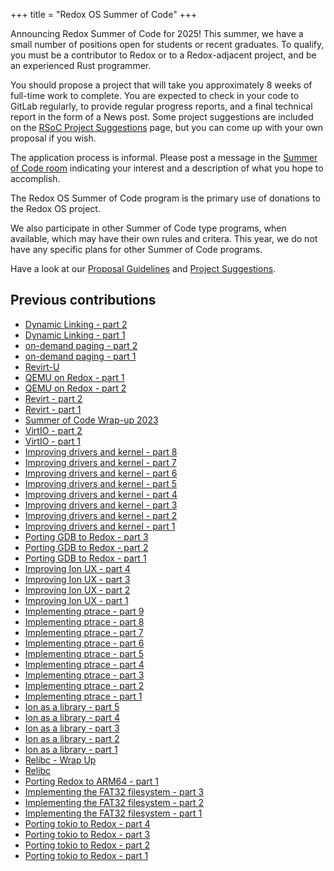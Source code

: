 +++
title = "Redox OS Summer of Code"
+++

Announcing Redox Summer of Code for 2025! This summer, we have a small number of positions open for students or recent graduates.
To qualify, you must be a contributor to Redox or to a Redox-adjacent project, and be an experienced Rust programmer.

You should propose a project that will take you approximately 8 weeks of full-time work to complete.
You are expected to check in your code to GitLab regularly, to provide regular progress reports, and a final technical report in the form of a News post.
Some project suggestions are included on the [RSoC Project Suggestions](/rsoc-project-suggestions/) page, but you can come up with your own proposal if you wish.

The application process is informal.
Please post a message in the [Summer of Code room](https://matrix.to/#/#redox-soc:matrix.org) indicating your interest and a description of what you hope to accomplish.

The Redox OS Summer of Code program is the primary use of donations to the Redox OS
project. 

We also participate in other Summer of Code type programs, when available,
which may have their own rules and critera.
This year, we do not have any specific plans for other Summer of Code programs.

Have a look at our [Proposal Guidelines](/rsoc-proposal-how-to) and [Project Suggestions](/rsoc-project-suggestions).

## Previous contributions

- [Dynamic Linking - part 2](https://www.redox-os.org/news/02_rsoc2024_dynamic_linker/)
- [Dynamic Linking - part 1](https://www.redox-os.org/news/01_rsoc2024_dynamic_linker/)
- [on-demand paging - part 2](https://www.redox-os.org/news/kernel-9)
- [on-demand paging - part 1](https://www.redox-os.org/news/kernel-8)
- [Revirt-U](https://www.redox-os.org/news/rsoc-2023-eny-1)
- [QEMU on Redox - part 1](https://www.redox-os.org/news/rsoc-2021-qemu-1/)
- [QEMU on Redox - part 2](https://www.redox-os.org/news/bochs-qemu-2/)
- [Revirt - part 2](https://www.redox-os.org/news/rsoc-2022-revirt-u-1/)
- [Revirt - part 1](https://www.redox-os.org/news/revirt-1/)
- [Summer of Code Wrap-up 2023](https://www.redox-os.org/news/rsoc-2023-wrapup/)
- [VirtIO - part 2](https://www.redox-os.org/news/rsoc-virtio-2)
- [VirtIO - part 1](https://www.redox-os.org/news/rsoc-virtio-1)
- [Improving drivers and kernel - part 8](https://www.redox-os.org/news/drivers-and-kernel-7/)
- [Improving drivers and kernel - part 7](https://www.redox-os.org/news/drivers-and-kernel-6/)
- [Improving drivers and kernel - part 6](https://www.redox-os.org/news/io_uring-5/)
- [Improving drivers and kernel - part 5](https://www.redox-os.org/news/io_uring-4/)
- [Improving drivers and kernel - part 4](https://www.redox-os.org/news/io_uring-3/)
- [Improving drivers and kernel - part 3](https://www.redox-os.org/news/io_uring-2/)
- [Improving drivers and kernel - part 2](https://www.redox-os.org/news/io_uring-1/)
- [Improving drivers and kernel - part 1](https://www.redox-os.org/news/io_uring-0/)
- [Porting GDB to Redox - part 3](https://www.redox-os.org/news/public-announcement-gdb/)
- [Porting GDB to Redox - part 2](https://www.redox-os.org/news/rsoc-gdb-1/)
- [Porting GDB to Redox - part 1](https://www.redox-os.org/news/rsoc-gdb-0/)
- [Improving Ion UX - part 4](https://www.redox-os.org/news/rsoc-ion-ux-4-5/)
- [Improving Ion UX - part 3](https://www.redox-os.org/news/rsoc-ion-ux-3/)
- [Improving Ion UX - part 2](https://www.redox-os.org/news/rsoc-ion-ux-2/)
- [Improving Ion UX - part 1](https://www.redox-os.org/news/rsoc-ion-ux-1/)
- [Implementing ptrace - part 9](https://www.redox-os.org/news/rsoc-ptrace-8/)
- [Implementing ptrace - part 8](https://www.redox-os.org/news/rsoc-ptrace-7/)
- [Implementing ptrace - part 7](https://www.redox-os.org/news/rsoc-ptrace-6/)
- [Implementing ptrace - part 6](https://www.redox-os.org/news/rsoc-ptrace-5/)
- [Implementing ptrace - part 5](https://www.redox-os.org/news/rsoc-ptrace-4/)
- [Implementing ptrace - part 4](https://www.redox-os.org/news/rsoc-ptrace-3/)
- [Implementing ptrace - part 3](https://www.redox-os.org/news/rsoc-ptrace-2/)
- [Implementing ptrace - part 2](https://www.redox-os.org/news/rsoc-ptrace-1/)
- [Implementing ptrace - part 1](https://www.redox-os.org/news/rsoc-ptrace-0/)
- [Ion as a library - part 5](https://www.redox-os.org/news/rsoc-ion-lib-4/)
- [Ion as a library - part 4](https://www.redox-os.org/news/rsoc-ion-lib-3/)
- [Ion as a library - part 3](https://www.redox-os.org/news/rsoc-ion-lib-2/)
- [Ion as a library - part 2](https://www.redox-os.org/news/rsoc-ion-lib-1/)
- [Ion as a library - part 1](https://www.redox-os.org/news/rsoc-ion-lib-0/)
- [Relibc - Wrap Up](https://www.redox-os.org/news/rsoc-relibc-final/)
- [Relibc](https://www.redox-os.org/news/rsoc-relibc/)
- [Porting Redox to ARM64 - part 1](https://www.redox-os.org/news/rsoc-arm64-0x01/)
- [Implementing the FAT32 filesystem - part 3](https://www.redox-os.org/news/rsoc-fat32-3/)
- [Implementing the FAT32 filesystem - part 2](https://www.redox-os.org/news/rsoc-fat32-2/)
- [Implementing the FAT32 filesystem - part 1](https://www.redox-os.org/news/rsoc-fat32-1/)
- [Porting tokio to Redox - part 4](https://www.redox-os.org/news/rsoc-porting-tokio-4/)
- [Porting tokio to Redox - part 3](https://www.redox-os.org/news/rsoc-porting-tokio-3/)
- [Porting tokio to Redox - part 2](https://www.redox-os.org/news/rsoc-porting-tokio-2/)
- [Porting tokio to Redox - part 1](https://www.redox-os.org/news/rsoc-porting-tokio-1/)
